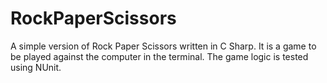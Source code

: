 # RockPaperScissors

A simple version of Rock Paper Scissors written in C Sharp.  It is a game to be played against the computer in the terminal.  The game logic is tested using NUnit.